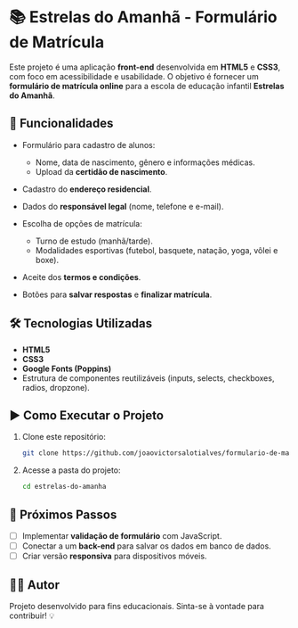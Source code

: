 # 📚 Estrelas do Amanhã - Formulário de Matrícula

Este projeto é uma aplicação **front-end** desenvolvida em **HTML5** e **CSS3**, com foco em acessibilidade e usabilidade.
O objetivo é fornecer um **formulário de matrícula online** para a escola de educação infantil **Estrelas do Amanhã**.

## 🚀 Funcionalidades

* Formulário para cadastro de alunos:

  * Nome, data de nascimento, gênero e informações médicas.
  * Upload da **certidão de nascimento**.
* Cadastro do **endereço residencial**.
* Dados do **responsável legal** (nome, telefone e e-mail).
* Escolha de opções de matrícula:

  * Turno de estudo (manhã/tarde).
  * Modalidades esportivas (futebol, basquete, natação, yoga, vôlei e boxe).
* Aceite dos **termos e condições**.
* Botões para **salvar respostas** e **finalizar matrícula**.

## 🛠️ Tecnologias Utilizadas

* **HTML5**
* **CSS3**
* **Google Fonts (Poppins)**
* Estrutura de componentes reutilizáveis (inputs, selects, checkboxes, radios, dropzone).

## ▶️ Como Executar o Projeto

1. Clone este repositório:

   ```bash
   git clone https://github.com/joaovictorsalotialves/formulario-de-matricula.git
   ```

2. Acesse a pasta do projeto:

   ```bash
   cd estrelas-do-amanha
   ```

## 📌 Próximos Passos

* [ ] Implementar **validação de formulário** com JavaScript.
* [ ] Conectar a um **back-end** para salvar os dados em banco de dados.
* [ ] Criar versão **responsiva** para dispositivos móveis.

## 👨‍💻 Autor

Projeto desenvolvido para fins educacionais.
Sinta-se à vontade para contribuir! 💡
